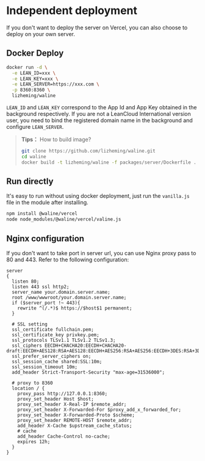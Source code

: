 # Independent deployment

If you don't want to deploy the server on Vercel, you can also choose to deploy on your own server.

## Docker Deploy

```bash
docker run -d \
  -e LEAN_ID=xxx \
  -e LEAN_KEY=xxx \
  -e LEAN_SERVER=https://xxx.com \
  -p 8360:8360 \
  lizheming/waline
```

`LEAN_ID` and `LEAN_KEY` correspond to the App Id and App Key obtained in the background respectively. If you are not a LeanCloud International version user, you need to bind the registered domain name in the background and configure `LEAN_SERVER`.

> **Tips：** How to build image?
> 
> ```bash
> git clone https://github.com/lizheming/waline.git
> cd waline
> docker build -t lizheming/waline -f packages/server/Dockerfile .
> ```

## Run directly

It's easy to run without using docker deployment, just run the `vanilla.js` file in the module after installing.

```bash
npm install @waline/vercel
node node_modules/@waline/vercel/valine.js
```

## Nginx configuration

If you don't want to take port in server url, you can use Nginx proxy pass to 80 and 443. Refer to the following configuration:

```
server
{
  listen 80;
  listen 443 ssl http2;
  server_name your.domain.server.name;
  root /www/wwwroot/your.domain.server.name;
  if ($server_port !~ 443){
    rewrite ^(/.*)$ https://$host$1 permanent;
  }

  # SSL setting
  ssl_certificate fullchain.pem;
  ssl_certificate_key privkey.pem;
  ssl_protocols TLSv1.1 TLSv1.2 TLSv1.3;
  ssl_ciphers EECDH+CHACHA20:EECDH+CHACHA20-draft:EECDH+AES128:RSA+AES128:EECDH+AES256:RSA+AES256:EECDH+3DES:RSA+3DES:!MD5;
  ssl_prefer_server_ciphers on;
  ssl_session_cache shared:SSL:10m;
  ssl_session_timeout 10m;
  add_header Strict-Transport-Security "max-age=31536000";

  # proxy to 8360
  location / {
    proxy_pass http://127.0.0.1:8360;
    proxy_set_header Host $host;
    proxy_set_header X-Real-IP $remote_addr;
    proxy_set_header X-Forwarded-For $proxy_add_x_forwarded_for;
    proxy_set_header X-Forwarded-Proto $scheme;
    proxy_set_header REMOTE-HOST $remote_addr;
    add_header X-Cache $upstream_cache_status;
    # cache
    add_header Cache-Control no-cache;
    expires 12h;
  }
}
```
